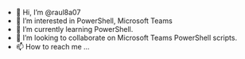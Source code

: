 - 👋 Hi, I’m @raul8a07
- 👀 I’m interested in PowerShell, Microsoft Teams
- 🌱 I’m currently learning PowerShell.
- 💞️ I’m looking to collaborate on Microsoft Teams PowerShell scripts.
- 📫 How to reach me ...

<!---
raul8a07/raul8a07 is a ✨ special ✨ repository because its `README.md` (this file) appears on your GitHub profile.
You can click the Preview link to take a look at your changes.
--->
